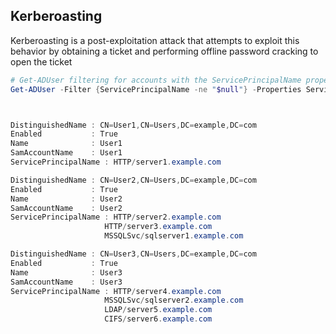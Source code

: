
## Kerberoasting
Kerberoasting is a post-exploitation attack that attempts to exploit this behavior by obtaining a ticket and performing offline password cracking to open the ticket


```powershell
# Get-ADUser filtering for accounts with the ServicePrincipalName property populated. This will get us a listing of accounts that may be susceptible to a Kerberoasting attack
Get-ADUser -Filter {ServicePrincipalName -ne "$null"} -Properties ServicePrincipalName



DistinguishedName : CN=User1,CN=Users,DC=example,DC=com
Enabled           : True
Name              : User1
SamAccountName    : User1
ServicePrincipalName : HTTP/server1.example.com

DistinguishedName : CN=User2,CN=Users,DC=example,DC=com
Enabled           : True
Name              : User2
SamAccountName    : User2
ServicePrincipalName : HTTP/server2.example.com
                     HTTP/server3.example.com
                     MSSQLSvc/sqlserver1.example.com

DistinguishedName : CN=User3,CN=Users,DC=example,DC=com
Enabled           : True
Name              : User3
SamAccountName    : User3
ServicePrincipalName : HTTP/server4.example.com
                     MSSQLSvc/sqlserver2.example.com
                     LDAP/server5.example.com
                     CIFS/server6.example.com

```

